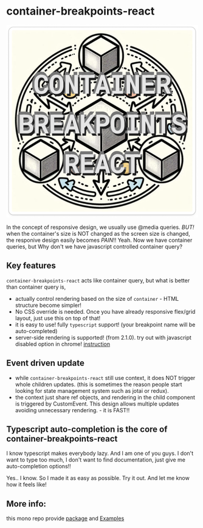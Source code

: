 # container-breakpoints-react

![log](https://github.com/wootra/container-break-points/blob/main/packages/container-break-points/logo.png?raw=true)

In the concept of responsive design, we usually use @media queries. _BUT!_ 
when the container's size is NOT changed as the screen size is changed, the responive design easily becomes _PAIN_!! Yeah. Now we have container queries, but Why don't we have javascript controlled container query? 

## Key features

`container-breakpoints-react` acts like container query, but what is better than container query is, 

- actually control rendering based on the size of `container` - HTML structure become simpler!
- No CSS override is needed. Once you have already responsive flex/grid layout, just use this on top of that!
- it is easy to use! fully `typescript` support! (your breakpoint name will be auto-completed)
- server-side rendering is supported! (from 2.1.0). try out with javascript disabled option in chrome! [instruction](https://developer.chrome.com/docs/devtools/javascript/disable)

## Event driven update

- while `container-breakpoints-react` still use context, it does NOT trigger whole children updates. (this is sometimes the reason people start looking for state management system such as jotai or redux). 
- the context just share ref objects, and rendering in the child component is triggered by CustomEvent. This design allows multiple updates avoiding unnecessary rendering. - it is FAST!!

## Typescript auto-completion is the core of container-breakpoints-react

I know typescript makes everybody lazy. And I am one of you guys. I don't want to type too much, I don't want to find documentation, just give me auto-completion options!!

Yes.. I know. So I made it as easy as possible. Try it out. And let me know how it feels like!

## More info:
this mono repo provide [package](packages/container-break-points/README.md) and [Examples](apps/demo/README.md)